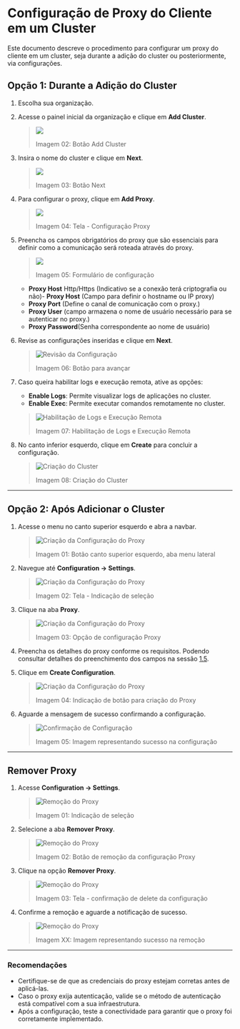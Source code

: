 # Configuração de Proxy do Cliente em um Cluster

Este documento descreve o procedimento para configurar um proxy do cliente em um cluster, seja durante a adição do cluster ou posteriormente, via configurações.

## Opção 1: Durante a Adição do Cluster

1. Escolha sua organização.
2. Acesse o painel inicial da organização e clique em **Add Cluster**.
   >![](./img/1.1.1.png)
   >
   >Imagem 02: Botão Add Cluster
3. Insira o nome do cluster e clique em **Next**.
   >![](./img/1.2.2.png)
   >
   >Imagem 03: Botão Next
4. Para configurar o proxy, clique em **Add Proxy**.
   >![](./img/1.3.3.png)
   >
   >Imagem 04: Tela - Configuração Proxy



5. <a id="detalhamento"></a> Preencha os campos obrigatórios do proxy que são essenciais para definir como a comunicação será roteada através do proxy.

   >![](./img/1.4.4.png)
   >
   >Imagem 05: Formulário de configuração

   - **Proxy Host** Http/Https (Indicativo se a conexão terá criptografia ou não)- **Proxy Host** (Campo para definir o hostname ou IP proxy)
   - **Proxy Port** (Define o canal de comunicação com o proxy.)
   - **Proxy User** (campo armazena o nome de usuário necessário para se autenticar no proxy.)
   - **Proxy Password**(Senha correspondente ao nome de usuário)

6.  Revise as configurações inseridas e clique em **Next**.

      >![Revisão da Configuração](./img/1.6.6.png)
      >
      >Imagem 06: Botão para avançar
   

7. Caso queira habilitar logs e execução remota, ative as opções:
   - **Enable Logs**: Permite visualizar logs de aplicações no cluster.
   - **Enable Exec**: Permite executar comandos remotamente no cluster.

   >![Habilitação de Logs e Execução Remota](./img/1.5.5.png)
   >
   >Imagem 07: Habilitação de Logs e Execução Remota

8. No canto inferior esquerdo, clique em **Create** para concluir a configuração.

   >![Criação do Cluster](./img/1.8.8.png)
   >
   >Imagem 08: Criação do Cluster

---

## Opção 2: Após Adicionar o Cluster

1. Acesse o menu no canto superior esquerdo e abra a navbar.
   >![Criação da Configuração do Proxy](./img/3.1.png)
   >
   >Imagem 01: Botão canto superior esquerdo, aba menu lateral

2. Navegue até **Configuration → Settings**.
   >![Criação da Configuração do Proxy](./img/2.2.2.png)
   >
   >Imagem 02: Tela - Indicação de seleção
3. Clique na aba **Proxy**.
   >![Criação da Configuração do Proxy](./img/2.3.3.png)
   >
   >Imagem 03: Opção de configuração Proxy
4. Preencha os detalhes do proxy conforme os requisitos.
   Podendo consultar detalhes do preenchimento dos campos na sessão [1.5](#detalhamento).
5. Clique em **Create Configuration**.
   >![Criação da Configuração do Proxy](./img/2.4.4.png)
   >
   >Imagem 04: Indicação de botão para criação do Proxy

1. Aguarde a mensagem de sucesso confirmando a configuração.

   >![Confirmação de Configuração](./img/2.5.5.png)
   >
   >Imagem 05: Imagem representando sucesso na configuração

---

## Remover Proxy

1. Acesse **Configuration → Settings**.
   >![Remoção do Proxy](./img/2.2.2.png)
   >
   >Imagem 01:  Indicação de seleção
2. Selecione a aba **Remover Proxy**.
   >![Remoção do Proxy](./img/3.1.1.png)
   >
   >Imagem 02: Botão de remoção da configuração Proxy
3. Clique na opção **Remover Proxy**.
   >![Remoção do Proxy](./img/3.2.2.png)
   >
   >Imagem 03: Tela - confirmação de delete da configuração
4. Confirme a remoção e aguarde a notificação de sucesso.

   >![Remoção do Proxy](./img/3.3.3.png)
   >
   >Imagem XX: Imagem representando sucesso na remoção

---

### Recomendações

- Certifique-se de que as credenciais do proxy estejam corretas antes de aplicá-las.
- Caso o proxy exija autenticação, valide se o método de autenticação está compatível com a sua infraestrutura.
- Após a configuração, teste a conectividade para garantir que o proxy foi corretamente implementado.